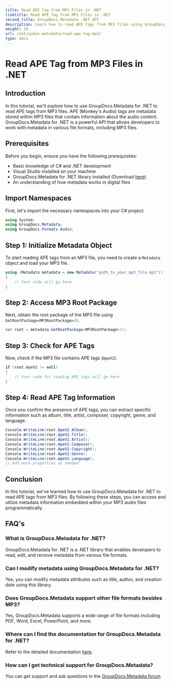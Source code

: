 ```yaml
---
title: Read APE Tag from MP3 Files in .NET
linktitle: Read APE Tag from MP3 Files in .NET
second_title: GroupDocs.Metadata .NET API
description: Learn how to read APE tags from MP3 files using GroupDocs.Metadata for .NET. Explore metadata extraction in C# with step-by-step guidance.
weight: 10
url: /net/audio-metadata/read-ape-tag-mp3/
type: docs
---
```

# Read APE Tag from MP3 Files in .NET

## Introduction
In this tutorial, we'll explore how to use GroupDocs.Metadata for .NET to read APE tags from MP3 files. APE (Monkey's Audio) tags are metadata stored within MP3 files that contain information about the audio content. GroupDocs.Metadata for .NET is a powerful API that allows developers to work with metadata in various file formats, including MP3 files.
## Prerequisites
Before you begin, ensure you have the following prerequisites:
- Basic knowledge of C# and .NET development
- Visual Studio installed on your machine
- GroupDocs.Metadata for .NET library installed (Download [here](https://releases.groupdocs.com/metadata/net/))
- An understanding of how metadata works in digital files

## Import Namespaces
First, let's import the necessary namespaces into your C# project:
```csharp
using System;
using GroupDocs.Metadata;
using GroupDocs.Formats.Audio;
```
## Step 1: Initialize Metadata Object
To start reading APE tags from an MP3 file, you need to create a `Metadata` object and load your MP3 file.
```csharp
using (Metadata metadata = new Metadata("path_to_your_mp3_file.mp3"))
{
    // Your code will go here
}
```
## Step 2: Access MP3 Root Package
Next, obtain the root package of the MP3 file using `GetRootPackage<MP3RootPackage>()`.
```csharp
var root = metadata.GetRootPackage<MP3RootPackage>();
```
## Step 3: Check for APE Tags
Now, check if the MP3 file contains APE tags (`ApeV2`).
```csharp
if (root.ApeV2 != null)
{
    // Your code for reading APE tags will go here
}
```
## Step 4: Read APE Tag Information
Once you confirm the presence of APE tags, you can extract specific information such as album, title, artist, composer, copyright, genre, and language.
```csharp
Console.WriteLine(root.ApeV2.Album);
Console.WriteLine(root.ApeV2.Title);
Console.WriteLine(root.ApeV2.Artist);
Console.WriteLine(root.ApeV2.Composer);
Console.WriteLine(root.ApeV2.Copyright);
Console.WriteLine(root.ApeV2.Genre);
Console.WriteLine(root.ApeV2.Language);
// Add more properties as needed
```

## Conclusion
In this tutorial, we've learned how to use GroupDocs.Metadata for .NET to read APE tags from MP3 files. By following these steps, you can access and utilize metadata information embedded within your MP3 audio files programmatically.

## FAQ's
### What is GroupDocs.Metadata for .NET?
GroupDocs.Metadata for .NET is a .NET library that enables developers to read, edit, and remove metadata from various file formats.
### Can I modify metadata using GroupDocs.Metadata for .NET?
Yes, you can modify metadata attributes such as title, author, and creation date using this library.
### Does GroupDocs.Metadata support other file formats besides MP3?
Yes, GroupDocs.Metadata supports a wide range of file formats including PDF, Word, Excel, PowerPoint, and more.
### Where can I find the documentation for GroupDocs.Metadata for .NET?
Refer to the detailed documentation [here](https://tutorials.groupdocs.com/metadata/net/).
### How can I get technical support for GroupDocs.Metadata?
You can get support and ask questions in the [GroupDocs.Metadata forum](https://forum.groupdocs.com/c/metadata/14).
